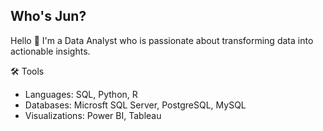 ## Who's Jun? 

Hello 👋 I'm a Data Analyst who is passionate about transforming data into actionable insights.

🛠️ Tools
- Languages: SQL, Python, R
- Databases: Microsft SQL Server, PostgreSQL, MySQL
- Visualizations: Power BI, Tableau

<!--
**junthebae/junthebae** is a ✨ _special_ ✨ repository because its `README.md` (this file) appears on your GitHub profile.

Here are some ideas to get you started:

- 🔭 I’m currently working on ...
- 🌱 I’m currently learning ...
- 👯 I’m looking to collaborate on ...
- 🤔 I’m looking for help with ...
- 💬 Ask me about ...
- 📫 How to reach me: ...
- 😄 Pronouns: ...
- ⚡ Fun fact: ...
-->
